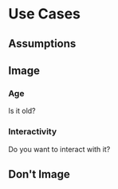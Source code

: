 # Use Cases

## Assumptions

## Image

### Age
Is it old?

### Interactivity
Do you want to interact with it?

## Don't Image
